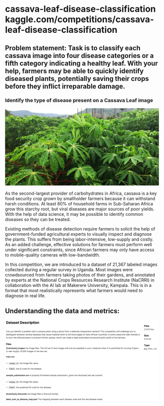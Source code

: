 # cassava-leaf-disease-classification kaggle.com/competitions/cassava-leaf-disease-classification

## Problem statement: Task is to classify each cassava image into four disease categories or a fifth category indicating a healthy leaf. With your help, farmers may be able to quickly identify diseased plants, potentially saving their crops before they inflict irreparable damage.

### Identify the type of disease present on a Cassava Leaf image
<picture>
 <source media="(prefers-color-scheme: dark)" srcset="imgs/cassava-leaf.jpeg">
 <source media="(prefers-color-scheme: light)" srcset="imgs/cassava-leaf.jpeg">
 <img alt="Cassava-leaf" src="imgs/cassava-leaf.jpeg">
</picture>

As the second-largest provider of carbohydrates in Africa, cassava is a key food security crop grown by smallholder farmers because it can withstand harsh conditions. At least 80% of household farms in Sub-Saharan Africa grow this starchy root, but viral diseases are major sources of poor yields. With the help of data science, it may be possible to identify common diseases so they can be treated.

Existing methods of disease detection require farmers to solicit the help of government-funded agricultural experts to visually inspect and diagnose the plants. This suffers from being labor-intensive, low-supply and costly. As an added challenge, effective solutions for farmers must perform well under significant constraints, since African farmers may only have access to mobile-quality cameras with low-bandwidth.

In this competition, we are introduced to a dataset of 21,367 labeled images collected during a regular survey in Uganda. Most images were crowdsourced from farmers taking photos of their gardens, and annotated by experts at the National Crops Resources Research Institute (NaCRRI) in collaboration with the AI lab at Makerere University, Kampala. This is in a format that most realistically represents what farmers would need to diagnose in real life.



## Understanding the data and metrics: 
<picture>
 <source media="(prefers-color-scheme: dark)" srcset="imgs/dataset-desc.png">
 <source media="(prefers-color-scheme: light)" srcset="imgs/dataset-desc.png">
 <img alt="Cassava-leaf" src="imgs/dataset-desc.png">
</picture>